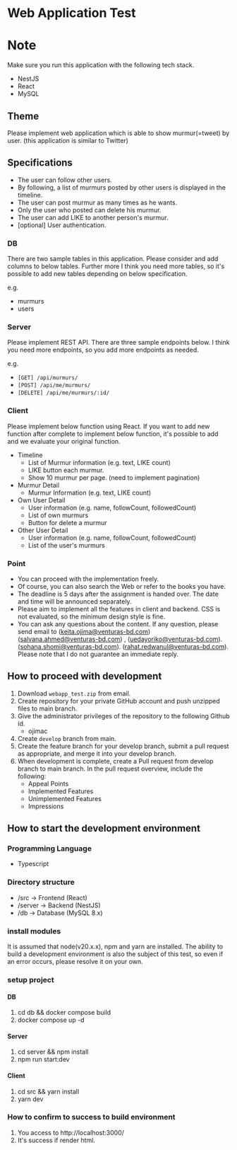 # Web Application Test

# Note
Make sure you run this application with the following tech stack.

- NestJS
- React
- MySQL

## Theme

Please implement web application which is able to show murmur(=tweet) by user. (this application is similar to Twitter)

## Specifications

- The user can follow other users.
- By following, a list of murmurs posted by other users is displayed in the timeline.
- The user can post murmur as many times as he wants.
- Only the user who posted can delete his murmur.
- The user can add LIKE to another person's murmur.
- [optional] User authentication.

### DB

There are two sample tables in this application.
Please consider and add columns to below tables.
Further more I think you need more tables, so it's possible to add new tables depending on below specification.

e.g.

- murmurs
- users

### Server

Please implement REST API. There are three sample endpoints below.
I think you need more endpoints, so you add more endpoints as needed.

e.g.
* `[GET] /api/murmurs/`
* `[POST] /api/me/murmurs/`
* `[DELETE] /api/me/murmurs/:id/`

### Client

Please implement below function using React.
If you want to add new function after complete to implement below function, it's possible to add and we evaluate your original function.

- Timeline
  - List of Murmur information (e.g. text, LIKE count)
  - LIKE button each murmur.
  - Show 10 murmur per page. (need to implement pagination)
- Murmur Detail
  - Murmur Information (e.g. text, LIKE count)
- Own User Detail 
  - User information (e.g. name, followCount, followedCount)
  - List of own murmurs
  - Button for delete a murmur
- Other User Detail
  - User information (e.g. name, followCount, followedCount)
  - List of the user's murmurs

### Point

- You can proceed with the implementation freely.
- Of course, you can also search the Web or refer to the books you have.
- The deadline is 5 days after the assignment is handed over. The date and time will be announced separately.
- Please aim to implement all the features in client and backend. CSS is not evaluated, so the minimum design style is fine.
- You can ask any questions about the content. If any question, please send email to (keita.ojima@venturas-bd.com) (salvana.ahmed@venturas-bd.com) , (uedayoriko@venturas-bd.com). 
(sohana.shomi@venturas-bd.com). (rahat.redwanul@venturas-bd.com). Please note that I do not guarantee an immediate reply.

## How to proceed with development

1. Download `webapp_test.zip` from email. 
2. Create repository for your private GitHub account and push unzipped files to main branch.
3. Give the administrator privileges of the repository to the following Github id.
   - ojimac
4. Create `develop` branch from main.
5. Create the feature branch for your develop branch, submit a pull request as appropriate, and merge it into your develop branch.
6. When development is complete, create a Pull request from develop branch to main branch.
  In the pull request overview, include the following:
   - Appeal Points
   - Implemented Features
   - Unimplemented Features
   - Impressions

## How to start the development environment
### Programming Language

- Typescript

### Directory structure

- /src -> Frontend (React)
- /server -> Backend (NestJS)
- /db -> Database (MySQL 8.x)

### install modules

It is assumed that node(v20.x.x), npm and yarn are installed.
The ability to build a development environment is also the subject of this test, so even if an error occurs, please resolve it on your own.

### setup project
#### DB
1. cd db && docker compose build
1. docker compose up -d

#### Server
1. cd server && npm install
1. npm run start:dev

#### Client
1. cd src && yarn install
1. yarn dev


### How to confirm to success to build environment
1. You access to http://localhost:3000/
1. It's success if render html.